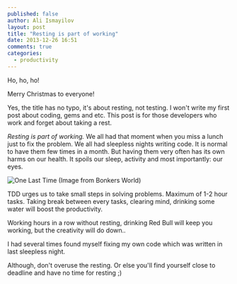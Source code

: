 ```yaml
---
published: false
author: Ali Ismayilov
layout: post
title: "Resting is part of working"
date: 2013-12-26 16:51
comments: true
categories:
  - productivity
---
```


Ho, ho, ho!

Merry Christmas to everyone!

Yes, the title has no typo, it's about resting, not testing. I won't write my first post about coding, gems and etc.
This post is for those developers who work and forget about taking a rest.

<!--more-->

_Resting is part of working._ We all had that moment when you miss a lunch just to fix the problem. We all had sleepless nights writing code.
It is normal to have them few times in a month. But having them very often has its own harms on our health. It spoils our sleep, activity and most importantly: our eyes.

![One Last Time (Image from Bonkers World)](/blog/images/posts/2013-12-26/2013.03.12_one_last_time.png "One Last Time (Image from Bonkers World)")

TDD urges us to take small steps in solving problems. Maximum of 1-2 hour tasks. Taking break between every tasks, clearing mind, drinking some water will boost the productivity.

Working hours in a row without resting, drinking Red Bull will keep you working, but the creativity will do down..

I had several times found myself fixing my own code which was written in last sleepless night.

Although, don't overuse the resting. Or else you'll find yourself close to deadline and have no time for resting ;)
